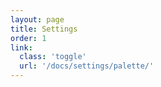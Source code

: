 ```yaml
---
layout: page
title: Settings
order: 1
link:
  class: 'toggle'
  url: '/docs/settings/palette/'
---
```

